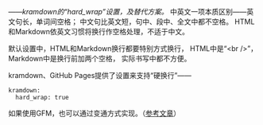 _——kramdown的“hard_wrap”设置，及替代方案。_
中英文一项本质区别——英文句长，单词间空格；
中文句比英文短，句中、段中、全文中都不空格。
HTML和Markdown依英文习惯将换行作空格处理，不适于中文。

默认设置中，HTML和Markdown换行都要特别方式换行，
HTML中是“&lt;br />”，Markdown中是换行前加两个空格，
实际书写中都不方便。

kramdown、GitHub Pages提供了设置来支持“硬换行”——

```
kramdown:
  hard_wrap: true
```
如果使用GFM，也可以通过变通方式实现。（[参考文章](https://stackoverflow.com/a/61489269/2537458)）
